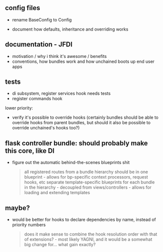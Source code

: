 config files
------------

* rename BaseConfig to Config

* document how defaults, inheritance and overriding works


documentation - JFDI
-------------

* motivation / why i think it's awesome / benefits
* conventions, how bundles work and how unchained boots up end user apps


tests
-----

* di subsystem, register services hook needs tests
* register commands hook

lower priority:
- verify it's possible to override hooks (certainly bundles should be able to override hooks from parent bundles, but should it also be possible to override unchained's hooks too?)


flask controller bundle: should probably make this core, like DI
----------------------------------------------------------------
- figure out the automatic behind-the-scenes blueprints shit
    > all registered routes from a bundle hierarchy should be in one blueprint
        - allows for bp-specific context processors, request hooks, etc
    > separate template-specific blueprints for each bundle in the hierarchy
        - decoupled from views/controllers
        - allows for loading and extending templates

maybe?
------
- would be better for hooks to declare dependencies by name, instead of priority numbers
    > does it make sense to combine the hook resolution order with that of extensions?
        - most likely YAGNI, and it would be a somewhat big change for... what gain exactly?

